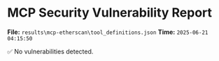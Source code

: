 # MCP Security Vulnerability Report
**File:** `results\mcp-etherscan\tool_definitions.json`
**Time:** `2025-06-21 04:15:50`

✅ No vulnerabilities detected.